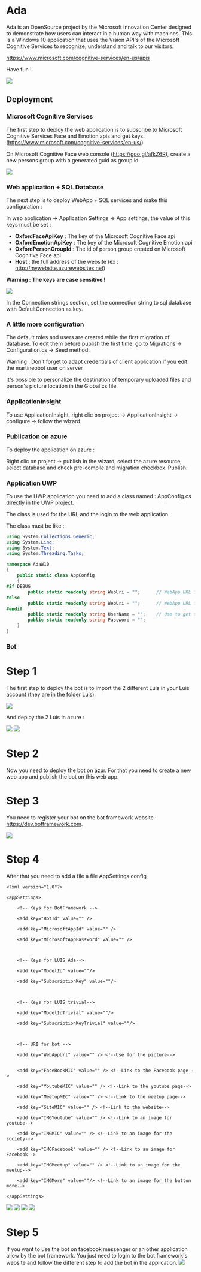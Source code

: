 # Ada

Ada is an OpenSource project by the Microsoft Innovation Center designed to demonstrate how users can interact in a human way with machines. This is a Windows 10 application that uses the Vision API's of the Microsoft Cognitive Services to recognize, understand and talk to our visitors.

https://www.microsoft.com/cognitive-services/en-us/apis

Have fun !

[![](/doc/assets/ada%20hello.jpg)]()

## Deployment
### Microsoft Cognitive Services

The first step to deploy the web application is to subscribe to Microsoft Cognitive Services Face and Emotion apis and get keys.(https://www.microsoft.com/cognitive-services/en-us/)

On Microsoft Cognitive Face web console (https://goo.gl/afkZ6R), create a new persons group with a generated guid as group id.

[![](/doc/assets/PersonGroupId.png)]()

### Web application + SQL Database

The next step is to deploy WebApp + SQL services and make this configuration :

In web application → Application Settings → App settings, the value of this keys must be set :
* **OxfordFaceApiKey** : The key of the Microsoft Cognitive Face api
* **OxfordEmotionApiKey** : The key of the Microsoft Cognitive Emotion api
* **OxfordPersonGroupId** : The id of person group created on Microsoft Cognitive Face api
* **Host** : the full address of the website (ex : http://mywebsite.azurewebsites.net)

**Warning : The keys are case sensitive !**

[![](/doc/assets/KeyAzure.PNG)]()

In the Connection strings section, set the connection string to sql database with DefaultConnection as key.

### A little more configuration

The default roles and users are created while the first migration of database. To edit them before publish the first time, go to Migrations → Configuration.cs → Seed method.

Warning : Don't forget to adapt credentials of client application if you edit the martineobot user on server

It's possible to personalize the destination of temporary uploaded files and person's picture location in the Global.cs file.

### ApplicationInsight

To use ApplicationInsight, right clic on project → ApplicationInsight → configure → follow the wizard.

### Publication on azure

To deploy the application on azure :

Right clic on project → publish
In the wizard, select the azure resource, select database and check pre-compile and migration checkbox.
Publish.

### Application UWP

To use the UWP application you need to add a class named : AppConfig.cs directly in the UWP project.

The class is used for the URL and the login to the web application.

The class must be like : 

```csharp
using System.Collections.Generic;
using System.Linq;
using System.Text;
using System.Threading.Tasks;

namespace AdaW10
{
    public static class AppConfig
    {
#if DEBUG
        public static readonly string WebUri = "";      // WebApp URL for Test
#else
        public static readonly string WebUri = "";      // WebApp URL fro Prod
#endif
        public static readonly string UserName = "";    // Use to get the API token
        public static readonly string Password = "";
    }
}
```

### Bot

# Step 1

The first step to deploy the bot is to import the 2 different Luis in your Luis account (they are in the folder Luis).

[![](/doc/assets/ImportLuis.PNG)]()


And deploy the 2 Luis in azure : 

[![](/doc/assets/LuisAddKey.PNG)]()
[![](/doc/assets/LuisBuyAzure.PNG)]()


# Step 2

Now you need to deploy the bot on azur. For that you need to create a new web app and publish the bot on this web app.

# Step 3

You need to register your bot on the bot framework website : https://dev.botframework.com.

[![](/doc/assets/RegisterBot.PNG)]()

# Step 4

After that you need to add a file a file AppSettings.config 

```
<?xml version="1.0"?>

<appSettings>
  
	<!-- Keys for BotFramework -->
  
	<add key="BotId" value="" />
  
	<add key="MicrosoftAppId" value="" />
  
	<add key="MicrosoftAppPassword" value="" />

 

	<!-- Keys for LUIS Ada-->
  
	<add key="ModelId" value=""/>
  
	<add key="SubscriptionKey" value=""/>

  

	<!-- Keys for LUIS trivial-->
  
	<add key="ModelIdTrivial" value=""/>
  
	<add key="SubscriptionKeyTrivial" value=""/>

  

	<!-- URI for bot -->
  
	<add key="WebAppUrl" value="" /> <!--Use for the picture-->
 
  
	<add key="FaceBookMIC" value="" /> <!--Link to the Facebook page-->
  
	<add key="YoutubeMIC" value="" /> <!--Link to the youtube page-->
  
	<add key="MeetupMIC" value="" /> <!--Link to the meetup page-->
  
	<add key="SiteMIC" value="" /> <!--Link to the website-->
  
	<add key="IMGYoutube" value="" /> <!--Link to an image for youtube-->
  
	<add key="IMGMIC" value="" /> <!--Link to an image for the society-->
  
	<add key="IMGFacebook" value="" /> <!--Link to an image for Facebook-->
  
	<add key="IMGMeetup" value="" /> <!--Link to an image for the meetup-->
  
	<add key="IMGMore" value=""/> <!--Link to an image for the button more-->

</appSettings>
```


[![](/doc/assets/AddFileConfig.PNG)]()
[![](/doc/assets/FileConfig.PNG)]()
[![](/doc/assets/IdLuis.PNG)]()
[![](/doc/assets/MicrosoftAppId.PNG)]()

# Step 5

If you want to use the bot on facebook messenger or an other application allow by the bot framework. You just need to login to
the bot framework's website and follow the different step to add the bot in the application.
[![](/doc/assets/Application.PNG)]()
